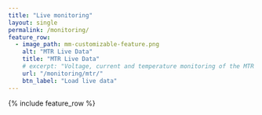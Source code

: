 ```yaml
---
title: "Live monitoring"
layout: single
permalink: /monitoring/
feature_row:
  - image_path: mm-customizable-feature.png
    alt: "MTR Live Data"
    title: "MTR Live Data"
    # excerpt: "Voltage, current and temperature monitoring of the MTR test site."
    url: "/monitoring/mtr/"
    btn_label: "Load live data"
---
```


{% include feature_row %}
